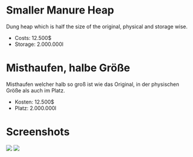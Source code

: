 # Smaller Manure Heap
Dung heap which is half the size of the original, physical and storage wise.

- Costs: 12.500$
- Storage: 2.000.000l

# Misthaufen, halbe Größe
Misthaufen welcher halb so groß ist wie das Original, in der physischen Größe als auch im Platz.

- Kosten: 12.500$
- Platz: 2.000.000l

# Screenshots
![](https://i.ibb.co/SBtFNbh/Farming-Simulator2025-Game-2025-01-15-17-16-35.png)
![](https://i.ibb.co/DY1DXbd/Farming-Simulator2025-Game-2025-01-15-17-17-38.png)